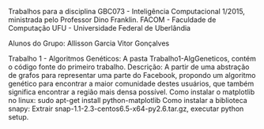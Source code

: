 Trabalhos para a disciplina GBC073 - Inteligência Computacional 1/2015, ministrada pelo Professor Dino Franklin.
FACOM - Faculdade de Computação
UFU - Universidade Federal de Uberlândia

Alunos do Grupo:
Allisson Garcia
Vitor Gonçalves

Trabalho 1 - Algoritmos Genéticos:
A pasta Trabalho1-AlgGeneticos, contém o código fonte do primeiro trabalho. 
Descrição: A partir de uma abstração de grafos para representar uma parte do Facebook, propondo um algoritmo genético para encontrar a maior comunidade destes usuários, que também significa encontrar a região mais densa possível.
Como instalar o matplotlib no linux: sudo apt-get install python-matplotlib
Como instalar a biblioteca snapy: Extrair snap-1.1-2.3-centos6.5-x64-py2.6.tar.gz, executar python setup.
 

 
